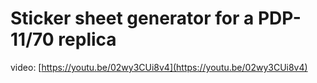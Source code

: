 # Sticker sheet generator for a PDP-11/70 replica

video: [https://youtu.be/02wy3CUi8v4](https://youtu.be/02wy3CUi8v4)
